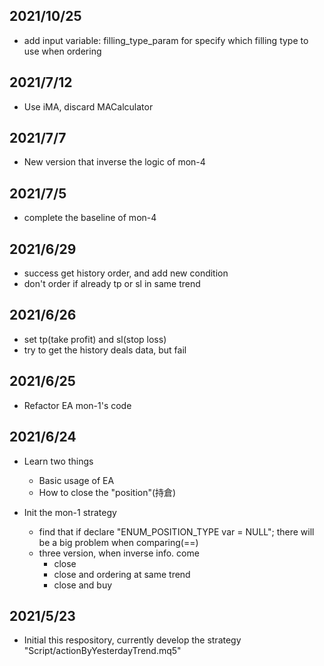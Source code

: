 ## 2021/10/25
- add input variable: filling_type_param for specify which filling type to use when ordering

## 2021/7/12
- Use iMA, discard MACalculator

## 2021/7/7
- New version that inverse the logic of mon-4

## 2021/7/5
- complete the baseline of mon-4

## 2021/6/29
- success get history order, and add new condition
- don't order if already tp or sl in same trend

## 2021/6/26
- set tp(take profit) and sl(stop loss)
- try to get the history deals data, but fail

## 2021/6/25
- Refactor EA mon-1's code

## 2021/6/24
- Learn two things
	- Basic usage of EA
	- How to close the "position"(持倉)
	
- Init the mon-1 strategy
	- find that if declare "ENUM_POSITION_TYPE var = NULL"; there will be a big problem when comparing(==)
	- three version, when inverse info. come
		- close
		- close and ordering at same trend
		- close and buy
		
		
## 2021/5/23
- Initial this respository, currently develop the strategy "Script/actionByYesterdayTrend.mq5"